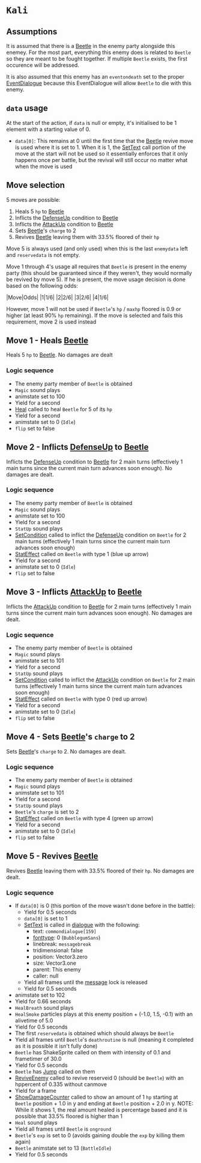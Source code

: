 # `Kali`

## Assumptions
It is assumed that there is a [Beetle](Beetle.md) in the enemy party alongside this enemey. For the most part, everything this enemy does is related to `Beetle` so they are meant to be fought together. If multiple `Beetle` exists, the first occurence will be addressed.

It is also assumed that this enemy has an `eventondeath` set to the proper [EventDialogue](../../Battle%20flow/EventDialogues/Kali.md) because this EventDialogue will allow `Beetle` to die with this enemy.

## `data` usage
At the start of the action, if `data` is null or empty, it's initialised to be 1 element with a starting value of 0.

- `data[0]`: This remains at 0 until the first time that the [Beetle](Beetle.md) revive move is used where it is set to 1. When it is 1, the [SetText](../../../SetText/SetText.md) call portion of the move at the start will not be used so it essentially enforces that it only happens once per battle, but the revival will still occur no matter what when the move is used

## Move selection
5 moves are possible:

1. Heals 5 `hp` to [Beetle](Beetle.md)
2. Inflicts the [DefenseUp](../../Actors%20states/BattleCondition/DefenseUp.md) condition to [Beetle](Beetle.md)
3. Inflicts the [AttackUp](../../Actors%20states/BattleCondition/AttackUp.md) condition to [Beetle](Beetle.md)
4. Sets [Beetle](Beetle.md)'s `charge` to 2
5. Revives [Beetle](Beetle.md) leaving them with 33.5% floored of their `hp`

Move 5 is always used (and only used) when this is the last `enemydata` left and `reservedata` is not empty.

Move 1 through 4's usage all requires that `Beetle` is present in the enemy party (this should be guaranteed since if they weren't, they would normally be revived by move 5). If he is present, the move usage decision is done based on the following odds:

|Move|Odds|
|1|1/6|
|2|2/6|
|3|2/6|
|4|1/6|

However, move 1 will not be used if `Beetle`'s `hp` / `maxhp` floored is 0.9 or higher (at least 90% `hp` remaining). If the move is selected and fails this requirement, move 2 is used instead

## Move 1 - Heals [Beetle](Beetle.md)
Heals 5 `hp` to [Beetle](Beetle.md). No damages are dealt

### Logic sequence

- The enemy party member of `Beetle` is obtained
- `Magic` sound plays
- animstate set to 100
- Yield for a second
- [Heal](../../Actors%20states/Heal.md) called to heal `Beetle` for 5 of its `hp`
- Yield for a second
- animstate set to 0 (`Idle`)
- `flip` set to false

## Move 2 - Inflicts [DefenseUp](../../Actors%20states/BattleCondition/DefenseUp.md) to [Beetle](Beetle.md)
Inflicts the [DefenseUp](../../Actors%20states/BattleCondition/DefenseUp.md) condition to [Beetle](Beetle.md) for 2 main turns (effectively 1 main turns since the current main turn advances soon enough). No damages are dealt.

### Logic sequence

- The enemy party member of `Beetle` is obtained
- `Magic` sound plays
- animstate set to 100
- Yield for a second
- `StatUp` sound plays
- [SetCondition](../../Actors%20states/Conditions%20methods/SetCondition.md) called to inflict the [DefenseUp](../../Actors%20states/BattleCondition/DefenseUp.md) condition on `Beetle` for 2 main turns (effectively 1 main turns since the current main turn advances soon enough)
- [StatEffect](../../Visual%20rendering/StatEffect.md) called on `Beetle` with type 1 (blue up arrow)
- Yield for a second
- animstate set to 0 (`Idle`)
- `flip` set to false

## Move 3 - Inflicts [AttackUp](../../Actors%20states/BattleCondition/AttackUp.md) to [Beetle](Beetle.md)
Inflicts the [AttackUp](../../Actors%20states/BattleCondition/AttackUp.md) condition to [Beetle](Beetle.md) for 2 main turns (effectively 1 main turns since the current main turn advances soon enough). No damages are dealt.

### Logic sequence

- The enemy party member of `Beetle` is obtained
- `Magic` sound plays
- animstate set to 101
- Yield for a second
- `StatUp` sound plays
- [SetCondition](../../Actors%20states/Conditions%20methods/SetCondition.md) called to inflict the [AttackUp](../../Actors%20states/BattleCondition/AttackUp.md) condition on `Beetle` for 2 main turns (effectively 1 main turns since the current main turn advances soon enough)
- [StatEffect](../../Visual%20rendering/StatEffect.md) called on `Beetle` with type 0 (red up arrow)
- Yield for a second
- animstate set to 0 (`Idle`)
- `flip` set to false

## Move 4 - Sets [Beetle](Beetle.md)'s `charge` to 2
Sets [Beetle](Beetle.md)'s `charge` to 2. No damages are dealt.

### Logic sequence

- The enemy party member of `Beetle` is obtained
- `Magic` sound plays
- animstate set to 101
- Yield for a second
- `StatUp` sound plays
- `Beetle`'s `charge` is set to 2
- [StatEffect](../../Visual%20rendering/StatEffect.md) called on `Beetle` with type 4 (green up arrow)
- Yield for a second
- animstate set to 0 (`Idle`)
- `flip` set to false

## Move 5 - Revives [Beetle](Beetle.md)
Revives [Beetle](Beetle.md) leaving them with 33.5% floored of their `hp`. No damages are dealt.

### Logic sequence

- If `data[0]` is 0 (this portion of the move wasn't done before in the battle):
    - Yield for 0.5 seconds
    - `data[0]` is set to 1
    - [SetText](../../SetText/SetText.md) is called in [dialogue](../../SetText/Dialogue%20mode.md#dialogue-mode) with the following:
        - text: `commondialogue[159]`
        - [fonttype](../../SetText/Notable%20states.md#fonttype): 0 (`BubblegumSans`)
        - linebreak: `messagebreak`
        - tridimensional: false
        - position: Vector3.zero
        - size: Vector3.one
        - parent: This enemy
        - caller: null
    - Yield all frames until the [message](../../SetText/Notable%20states.md#message) lock is released
    - Yield for 0.5 seconds
- animstate set to 102
- Yield for 0.66 seconds
- `HealBreath` sound plays
- `HealSmoke` particles plays at this enemy position + (-1.0, 1.5, -0.1) with an alivetime of 5.0
- Yield for 0.5 seconds
- The first `reservedata` is obtained which should always be `Beetle`
- Yield all frames until `Beetle`'s `deathroutine` is null (meaning it completed as it is possible it isn't fully done)
- `Beetle` has ShakeSprite called on them with intensity of 0.1 and frametimer of 30.0
- Yield for 0.5 seconds
- `Beetle` has [Jump](../../../Entities/EntityControl/EntityControl%20Methods.md#jump) called on them
- [ReviveEnemy](../ReviveEnemy.md) called to revive reserveid 0 (should be `Beetle`) with an hppercent of 0.335 without canmove
- Yield for a frame
- [ShowDamageCounter](../../Visual%20rendering/ShowDamageCounter.md) called to show an amount of 1 `hp` starting at `Beetle` position + 1.0 in y and ending at `Beetle` position + 2.0 in y. NOTE: While it shows 1, the real amount healed is percentage based and it is possible that 33.5% floored is higher than 1
- `Heal` sound plays
- Yield all frames until `Beetle` is `onground`
- `Beetle`'s `exp` is set to 0 (avoids gaining double the `exp` by killing them again)
- `Beetle` animstate set to 13 (`BattleIdle`)
- Yield for 0.5 seconds
